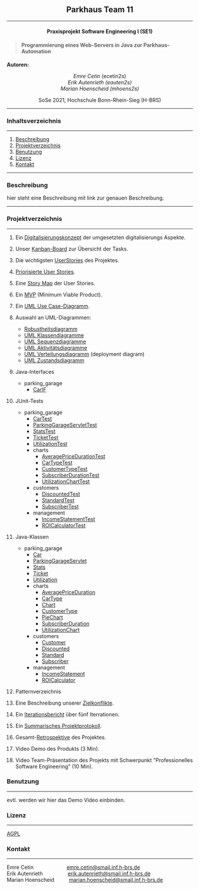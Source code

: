 
## <center>Parkhaus Team 11
___
#### <center>Praxisprojekt Software Engineering I (SE1)</center>


> #### Programmierung eines Web-Servers in Java zur Parkhaus-Automation

**Autoren:** <center>*Emre Cetin* (ecetin2s) <br>
*Erik Autenrieth (eauten2s)*  <br>
*Marian Hoenscheid (mhoens2s)*</center>   
<center>SoSe 2021, Hochschule Bonn-Rhein-Sieg (H-BRS)</center>

___
### Inhaltsverzeichnis
___
1. [Beschreibung](#beschreibung )
2. [Projektverzeichnis](#projektverzeichnis)
3. [Benutzung](#benutzung)
4. [Lizenz](#lizenz)
5. [Kontakt](#kontakt)
___

### Beschreibung 
hier steht eine Beschreibung mit link zur genauen Beschreibung.

___



### Projektverzeichnis
___
1. Ein [Digitalisierungskonzept](https://vm-2d21.inf.h-brs.de/mk_se1_ss21_Team_11/mk_se1_ss21_Team_11/-/wikis/Digitalisierungskonzept) der umgesetzten digitalisierungs Aspekte.
2. Unser  [Kanban-Board](https://vm-2d21.inf.h-brs.de/mk_se1_ss21_Team_11/mk_se1_ss21_Team_11/-/boards) zur Übersicht der Tasks.
3. Die wichtigsten [UserStories](https://vm-2d21.inf.h-brs.de/mk_se1_ss21_Team_11/mk_se1_ss21_Team_11/-/wikis/UserStories) des Projektes.

4. [Priorisierte User Stories](https://vm-2d21.inf.h-brs.de/mk_se1_ss21_Team_11/mk_se1_ss21_Team_11/-/wikis/Priorisierte-User-Stories).
5. Eine [Story Map](https://vm-2d21.inf.h-brs.de/mk_se1_ss21_Team_11/mk_se1_ss21_Team_11/-/wikis/Story-Map) der  User Stories.
6. Ein [MVP](https://vm-2d21.inf.h-brs.de/mk_se1_ss21_Team_11/mk_se1_ss21_Team_11/-/wikis/MVP) (Minimum Viable Product).
7. Ein [UML Use Case-Diagramm](https://vm-2d21.inf.h-brs.de/mk_se1_ss21_Team_11/mk_se1_ss21_Team_11/-/wikis/UML-Use-Case-Diagramm).
8. Auswahl an UML-Diagrammen:
    - [Robustheitsdiagramm](https://vm-2d21.inf.h-brs.de/mk_se1_ss21_Team_11/mk_se1_ss21_Team_11/-/wikis/Robustheitsdiagramm)
    - [UML Klassendiagramme](https://vm-2d21.inf.h-brs.de/mk_se1_ss21_Team_11/mk_se1_ss21_Team_11/-/wikis/UML-Klassendiagramme)
    - [UML Sequenzdiagramme](https://vm-2d21.inf.h-brs.de/mk_se1_ss21_Team_11/mk_se1_ss21_Team_11/-/wikis/UML-Sequenzdiagramme)
    - [UML Aktivitätsdiagramme](https://vm-2d21.inf.h-brs.de/mk_se1_ss21_Team_11/mk_se1_ss21_Team_11/-/wikis/UML-Aktivit%C3%A4tsdiagramme)
    - [UML Verteilungsdiagramm](https://vm-2d21.inf.h-brs.de/mk_se1_ss21_Team_11/mk_se1_ss21_Team_11/-/wikis/UML-Verteilungsdiagramm) (deployment diagram)
    - [UML Zustandsdiagramm](https://vm-2d21.inf.h-brs.de/mk_se1_ss21_Team_11/mk_se1_ss21_Team_11/-/wikis/UML-Zustandsdiagramm)

9. Java-Interfaces
   - parking_garage
        - [CarIF](src/main/java/com/team11/parking_garage/CarIF.java)
10. JUnit-Tests 
    - parking_garage
        - [CarTest](src/test/java/com/team11/parking_garage/CarTest.java)
        - [ParkingGarageServletTest](src/test/java/com/team11/parking_garage/ParkingGarageServletTest.java)
        - [StatsTest](src/test/java/com/team11/parking_garage/StatsTest.java)
        - [TicketTest](src/test/java/com/team11/parking_garage/TicketTest.java)
        - [UtilizationTest](src/test/java/com/team11/parking_garage/UtilizationTest.java)
        - charts
            - [AveragePriceDurationTest](src/test/java/com/team11/parking_garage/charts/AveragePriceDurationTest.java)
            - [CarTypeTest](src/test/java/com/team11/parking_garage/charts/CarTypeTest.java)
            - [CustomerTypeTest](src/test/java/com/team11/parking_garage/charts/CustomerTypeTest.java)
            - [SubscriberDurationTest](src/test/java/com/team11/parking_garage/charts/SubscriberDurationTest.java)
            - [UtilizationChartTest](src/test/java/com/team11/parking_garage/charts/UtilizationChartTest.java)
        - customers
            - [DiscountedTest](src/test/java/com/team11/parking_garage/customers/DiscountedTest.java)
            - [StandardTest](src/test/java/com/team11/parking_garage/customers/StandardTest.java)
            - [SubscriberTest](src/test/java/com/team11/parking_garage/customers/SubscriberTest.java)
        - management
            - [IncomeStatementTest](src/test/java/com/team11/parking_garage/management/IncomeStatementTest.java)
            - [ROICalculatorTest](src/test/java/com/team11/parking_garage/management/ROICalculatorTest.java)
11. Java-Klassen
    - parking_garage
        - [Car](src/main/java/com/team11/parking_garage/Car.java)
        - [ParkingGarageServlet](src/main/java/com/team11/parking_garage/ParkingGarageServlet.java)
        - [Stats](src/main/java/com/team11/parking_garage/Stats.java)
        - [Ticket](src/main/java/com/team11/parking_garage/Ticket.java)
        - [Utilization](src/main/java/com/team11/parking_garage/Utilization.java)
        - charts
            - [AveragePriceDuration](src/main/java/com/team11/parking_garage/charts/AveragePriceDuration.java)
            - [CarType](src/main/java/com/team11/parking_garage/charts/CarType.java)
            - [Chart](src/main/java/com/team11/parking_garage/charts/Chart.java)
            - [CustomerType](src/main/java/com/team11/parking_garage/charts/CustomerType.java)
            - [PieChart](src/main/java/com/team11/parking_garage/charts/PieChart.java)
            - [SubscriberDuration](src/main/java/com/team11/parking_garage/charts/SubscriberDuration.java)
            - [UtilizationChart](src/main/java/com/team11/parking_garage/charts/UtilizationChart.java)
        - customers
            - [Customer](src/main/java/com/team11/parking_garage/customers/Customer.java)
            - [Discounted](src/main/java/com/team11/parking_garage/customers/Discounted.java)
            - [Standard](src/main/java/com/team11/parking_garage/customers/Standard.java)
            - [Subscriber](src/main/java/com/team11/parking_garage/customers/Subscriber.java)
        - management
            - [IncomeStatement](src/main/java/com/team11/parking_garage/management/IncomeStatement.java)
            - [ROICalculator](src/main/java/com/team11/parking_garage/management/ROICalculator.java)
12. Patternverzeichnis
13. Eine Beschreibung unserer [Zielkonflikte](https://vm-2d21.inf.h-brs.de/mk_se1_ss21_Team_11/mk_se1_ss21_Team_11/-/wikis/Zielkonflikte).
14. Ein [Iterationsbericht](https://vm-2d21.inf.h-brs.de/mk_se1_ss21_Team_11/mk_se1_ss21_Team_11/-/wikis/Iterationsbericht) über fünf Iterrationen.
15. Ein [Summarisches Projektprotokoll](https://vm-2d21.inf.h-brs.de/mk_se1_ss21_Team_11/mk_se1_ss21_Team_11/-/wikis/Summarisches-Projektprotokoll).
16. Gesamt-[Retrospektive](https://vm-2d21.inf.h-brs.de/mk_se1_ss21_Team_11/mk_se1_ss21_Team_11/-/wikis/Retrospektive) des Projektes.
17. Video Demo des Produkts (3 Min).
18. Video Team-Präsentation des Projekts mit Schwerpunkt "Professionelles Software Engineering" (10 Min).

### Benutzung
___
evtl. werden wir hier das Demo Video einbinden.


### Lizenz
___
[AGPL](LIZENZ)


### Kontakt
___
Emre Cetin&emsp; &emsp; &emsp;&nbsp;&emsp;&emsp;&nbsp;   [emre.cetin@smail.inf.h-brs.de](erik.autenrieth@smail.inf.h-brs.de)<br>
Erik Autenrieth&emsp; &emsp;&emsp;&emsp;&nbsp;     [erik.autenrieth@smail.inf.h-brs.de](erik.autenrieth@smail.inf.h-brs.de) <br>
Marian Hoenscheid&nbsp; &emsp;&emsp;           [marian.hoenscheid@smail.inf.h-brs.de](erik.autenrieth@smail.inf.h-brs.de)

